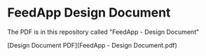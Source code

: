 # FeedApp Design Document

The PDF is in this repository called "FeedApp - Design Document"

[Design Document PDF](FeedApp - Design Document.pdf)
